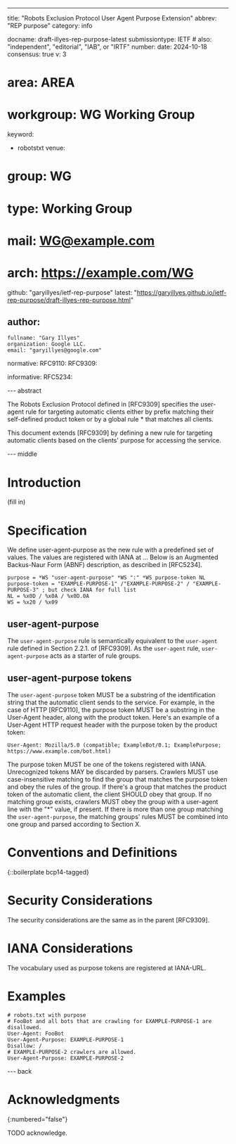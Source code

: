 ---
title: "Robots Exclusion Protocol User Agent Purpose Extension"
abbrev: "REP purpose"
category: info

docname: draft-illyes-rep-purpose-latest
submissiontype: IETF  # also: "independent", "editorial", "IAB", or "IRTF"
number:
date: 2024-10-18
consensus: true
v: 3
# area: AREA
# workgroup: WG Working Group
keyword:
 - robotstxt
venue:
#  group: WG
#  type: Working Group
#  mail: WG@example.com
#  arch: https://example.com/WG
  github: "garyillyes/ietf-rep-purpose"
  latest: "https://garyillyes.github.io/ietf-rep-purpose/draft-illyes-rep-purpose.html"

author:
 -
    fullname: "Gary Illyes"
    organization: Google LLC.
    email: "garyillyes@google.com"

normative:
  RFC9110:
  RFC9309:

informative:
  RFC5234:

--- abstract

The Robots Exclusion Protocol defined in [RFC9309] specifies the user-agent
rule for targeting automatic clients either by prefix matching their
self-defined product token or by a global rule * that matches all clients.

This document extends [RFC9309] by defining a new rule for targeting
automatic clients based on the clients' purpose for accessing the service.

--- middle

# Introduction

(fill in)

# Specification

We define user-agent-purpose as the new rule with a predefined set of
values. The values are registered with IANA at ...
Below is an Augmented Backus-Naur Form (ABNF) description, as described
in [RFC5234].

~~~~~~~~~~
purpose = *WS "user-agent-purpose" *WS ":" *WS purpose-token NL
purpose-token = "EXAMPLE-PURPOSE-1" /"EXAMPLE-PURPOSE-2" / "EXAMPLE-PURPOSE-3" ; but check IANA for full list
NL = %x0D / %x0A / %x0D.0A
WS = %x20 / %x09
~~~~~~~~~~

## user-agent-purpose

The `user-agent-purpose` rule is semantically equivalent to the
`user-agent` rule defined in Section 2.2.1. of [RFC9309]. As the
`user-agent` rule, `user-agent-purpose` acts as a starter of rule
groups.

## user-agent-purpose tokens

The `user-agent-purpose` token MUST be a substring of the
identification string that the automatic client sends to the service.
For example, in the case of HTTP [RFC9110], the purpose token MUST be
a substring in the User-Agent header, along with the product token.
Here's an example of a User-Agent HTTP request header with the
purpose token by the product token:

~~~~~~~~~~
User-Agent: Mozilla/5.0 (compatible; ExampleBot/0.1; ExamplePurpose; https://www.example.com/bot.html)
~~~~~~~~~~

The purpose token MUST be one of the tokens registered with IANA.
Unrecognized tokens MAY be discarded by parsers. Crawlers MUST use
case-insensitive matching to find the group that matches the purpose
token and obey the rules of the group. If there's a group that
matches the product token of the automatic client, the client SHOULD
obey that group. If no matching group exists, crawlers MUST obey the
group with a user-agent line with the "*" value, if present.
If there is more than one group matching the `user-agent-purpose`,
the matching groups' rules MUST be combined into one group and parsed
according to Section X.

# Conventions and Definitions

{::boilerplate bcp14-tagged}

# Security Considerations

The security considerations are the same as in the parent [RFC9309].

# IANA Considerations

The vocabulary used as purpose tokens are registered at IANA-URL.

# Examples
~~~~~~~~~~
# robots.txt with purpose
# FooBot and all bots that are crawling for EXAMPLE-PURPOSE-1 are disallowed.
User-Agent: FooBot
User-Agent-Purpose: EXAMPLE-PURPOSE-1
Disallow: /
# EXAMPLE-PURPOSE-2 crawlers are allowed.
User-Agent-Purpose: EXAMPLE-PURPOSE-2
~~~~~~~~~~

--- back

# Acknowledgments
{:numbered="false"}

TODO acknowledge.
